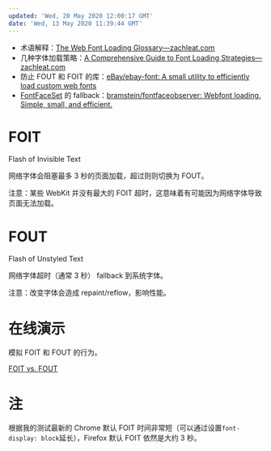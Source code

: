 ```yaml
---
updated: 'Wed, 20 May 2020 12:00:17 GMT'
date: 'Wed, 13 May 2020 11:39:44 GMT'
---
```


-   术语解释：[The Web Font Loading Glossary—zachleat.com](https://www.zachleat.com/web/webfont-glossary/)
-   几种字体加载策略：[A Comprehensive Guide to Font Loading Strategies—zachleat.com](https://www.zachleat.com/web/comprehensive-webfonts/)
-   防止 FOUT 和 FOIT 的库：[eBay/ebay-font: A small utility to efficiently load custom web fonts](https://github.com/eBay/ebay-font)
-   [FontFaceSet](https://developer.mozilla.org/en-US/docs/Web/API/FontFaceSet) 的 fallback：[bramstein/fontfaceobserver: Webfont loading. Simple, small, and efficient.](https://github.com/bramstein/fontfaceobserver)

# FOIT

Flash of Invisible Text

网络字体会阻塞最多 3 秒的页面加载，超过则则切换为 FOUT。

注意：某些 WebKit 并没有最大的 FOIT 超时，这意味着有可能因为网络字体导致页面无法加载。

# FOUT

Flash of Unstyled Text

网络字体超时（通常 3 秒） fallback 到系统字体。

注意：改变字体会造成 repaint/reflow，影响性能。

# 在线演示

模拟 FOIT 和 FOUT 的行为。

[FOIT vs. FOUT](https://www.zachleat.com/foitfout/)

# 注

根据我的测试最新的 Chrome 默认 FOIT 时间非常短（可以通过设置`font-display: block`延长），Firefox 默认 FOIT 依然是大约 3 秒。
